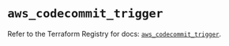 # `aws_codecommit_trigger`

Refer to the Terraform Registry for docs: [`aws_codecommit_trigger`](https://registry.terraform.io/providers/hashicorp/aws/6.6.0/docs/resources/codecommit_trigger).
